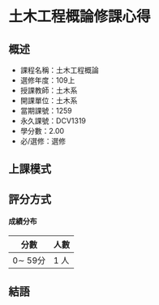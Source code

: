 # 土木工程概論修課心得
## 概述
- 課程名稱：土木工程概論
- 選修年度：109上
- 授課教師：土木系
- 開課單位：土木系    
- 當期課號：1259
- 永久課號：DCV1319
- 學分數：2.00
- 必/選修：選修



## 上課模式


##    評分方式

#### 成績分布
   分數 | 人數
--------|:-----
0∼ 59分| 1 人

## 結語




